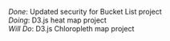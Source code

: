 *Done*: Updated security for Bucket List project\
*Doing*: D3.js heat map project\
*Will Do*: D3.js Chloropleth map project
